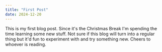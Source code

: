 ```yaml
---
title: "First Post"
date: 2024-12-20
---
```


This is my first blog post. Since it's the Christmas Break I'm spending the time learning some new stuff. Not sure if this blog will turn into a
regular thing but it'd fun to experiment with and try something new. Cheers to whoever is reading. 
